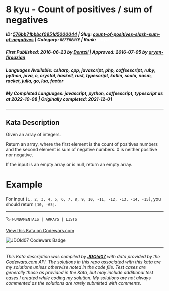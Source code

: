 # 8 kyu - Count of positives / sum of negatives

##### **ID**: [576bb71bbbcf0951d5000044](https://www.codewars.com/kata/576bb71bbbcf0951d5000044) | **Slug**: [count-of-positives-slash-sum-of-negatives](https://www.codewars.com/kata/576bb71bbbcf0951d5000044) | **Category**: `REFERENCE` | **Rank**: <span style="color:white">8 kyu</span>

##### **First Published**: 2016-06-23 ***by*** [Dentzil](https://www.codewars.com/users/Dentzil) | **Approved**: 2016-07-05 ***by*** [aryan-firouzian](https://www.codewars.com/users/aryan-firouzian)

##### **Languages Available**: csharp, cpp, javascript, php, coffeescript, ruby, python, java, c, crystal, haskell, rust, typescript, kotlin, scala, nasm, racket, julia, go, lua, factor

##### **My Completed Languages**: javascript, python, coffeescript, typescript ***as at*** 2022-10-08 | **Originally completed**: 2021-12-01

---

## Kata Description


Given an array of integers.



Return an array, where the first element is the count of positives numbers and the second element is sum of negative numbers. 0 is neither positive nor negative.



If the input is an empty array or is null, return an empty array.



# Example



For input `[1, 2, 3, 4, 5, 6, 7, 8, 9, 10, -11, -12, -13, -14, -15]`, you should return `[10, -65]`.

---


🏷 `FUNDAMENTALS | ARRAYS | LISTS`


[View this Kata on Codewars.com](https://www.codewars.com/kata/576bb71bbbcf0951d5000044)

![](https://www.codewars.com/users/jdold07/badges/large "JDOld07 Codewars Badge")

---

###### *This Kata description was compiled by [**JDOld07**](https://tpstech.dev) with data provided by the [Codewars.com](https://www.codewars.com) API.  The solutions in this repo associated with this kata are my solutions unless otherwise noted in the code file.  Test cases are generally those as provided in the Kata, but may include additional test cases I created while coding my solution.  My solutions are not always commented as the solutions are rarely submitted with comments.*
